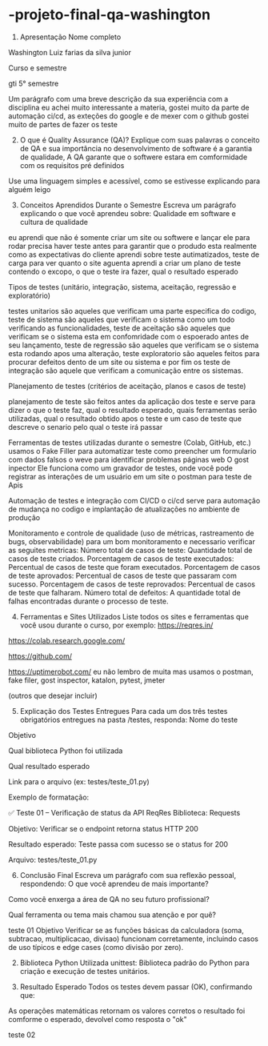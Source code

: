 # -projeto-final-qa-washington
1. Apresentação
Nome completo

Washington Luiz farias da silva junior

Curso e semestre

gti 5° semestre


Um parágrafo com uma breve descrição da sua experiência com a disciplina
eu achei muito interessante a materia, gostei muito da parte de automação ci/cd, as exteções do google e de mexer com o github
gostei muito de partes de fazer os teste

2. O que é Quality Assurance (QA)?
Explique com suas palavras o conceito de QA e sua importância no desenvolvimento de software
é a garantia de qualidade, A QA garante que o softwere estara em comformidade com os requisitos pré definidos 

Use uma linguagem simples e acessível, como se estivesse explicando para alguém leigo


3. Conceitos Aprendidos Durante o Semestre
Escreva um parágrafo explicando o que você aprendeu sobre:
Qualidade em software e cultura de qualidade

eu aprendi que não é somente criar um site ou softwere e lançar ele para rodar precisa haver teste antes para garantir que o produdo esta realmente como as expectativas do cliente aprendi sobre teste autimatizados, teste de carga para ver quanto o site aguenta aprendi a criar um plano de teste contendo o excopo, o que o teste ira fazer, qual o resultado esperado

Tipos de testes (unitário, integração, sistema, aceitação, regressão e exploratório)

testes unitarios são aqueles que verificam uma parte especifica do codigo, teste de sistema são aqueles que verificam o sistema como um todo verificando as funcionalidades, teste de aceitação são aqueles que verificam se o sistema esta em confomridade com o espoerado antes de seu lançamento, teste de regressão são aqueles que verificam se o sistema esta rodando apos uma alteração, teste exploratorio são aqueles feitos para procurar defeitos dento de um site ou sistema e por fim os teste de integração são aquele que verificam a comunicação entre os sistemas.

Planejamento de testes (critérios de aceitação, planos e casos de teste)

planejamento de teste são feitos antes da aplicação dos teste e serve para dizer o que o teste faz, qual o resultado esperado, quais ferramentas serão utilizadas, qual o resultado obtido apos o teste e um caso de teste que descreve o senario pelo qual o teste irá passar 

Ferramentas de testes utilizadas durante o semestre (Colab, GitHub, etc.)
usamos o Fake Filler para automatizar teste como preencher um formulario com dados falsos
o weve para identificar problemas páginas web
O gost inpector Ele funciona como um gravador de testes, onde você pode registrar as interações de um usuário em um site
o postman para teste de Apis 

Automação de testes e integração com CI/CD
o ci/cd serve para automação de mudança no codigo e implantação de atualizações no ambiente de produção

Monitoramento e controle de qualidade (uso de métricas, rastreamento de bugs, observabilidade)
para um bom monitoramento e necessario verificar as seguites metricas:
Número total de casos de teste: Quantidade total de casos de teste criados.
Porcentagem de casos de teste executados: Percentual de casos de teste que foram executados.
Porcentagem de casos de teste aprovados: Percentual de casos de teste que passaram com sucesso.
Porcentagem de casos de teste reprovados: Percentual de casos de teste que falharam.
Número total de defeitos: A quantidade total de falhas encontradas durante o processo de teste.

4. Ferramentas e Sites Utilizados
Liste todos os sites e ferramentas que você usou durante o curso, por exemplo:
https://reqres.in/


https://colab.research.google.com/ 


https://github.com/


https://uptimerobot.com/
 eu não lembro de muita mas usamos o postman, fake filer, gost inspector, katalon, pytest, jmeter

(outros que desejar incluir)


5. Explicação dos Testes Entregues
Para cada um dos três testes obrigatórios entregues na pasta /testes, responda:
Nome do teste


Objetivo


Qual biblioteca Python foi utilizada


Qual resultado esperado


Link para o arquivo (ex: testes/teste_01.py)


Exemplo de formatação:

✅ Teste 01 – Verificação de status da API ReqRes
Biblioteca: Requests


Objetivo: Verificar se o endpoint retorna status HTTP 200


Resultado esperado: Teste passa com sucesso se o status for 200


Arquivo: testes/teste_01.py



6. Conclusão Final
Escreva um parágrafo com sua reflexão pessoal, respondendo:
O que você aprendeu de mais importante?


Como você enxerga a área de QA no seu futuro profissional?


Qual ferramenta ou tema mais chamou sua atenção e por quê?




teste 01
Objetivo
Verificar se as funções básicas da calculadora (soma, subtracao, multiplicacao, divisao) funcionam corretamente, incluindo casos de uso típicos e edge cases (como divisão por zero).

2. Biblioteca Python Utilizada
unittest: Biblioteca padrão do Python para criação e execução de testes unitários.

3. Resultado Esperado
Todos os testes devem passar (OK), confirmando que:

As operações matemáticas retornam os valores corretos
o resultado foi comforme o esperado, devolvel como resposta o "ok"


teste 02




